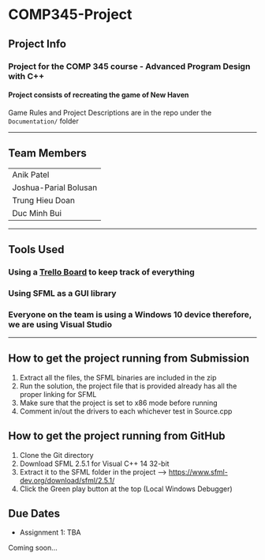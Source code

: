 # COMP345-Project

## Project Info

### Project for the COMP 345 course - Advanced Program Design with C++

#### Project consists of recreating the game of New Haven

Game Rules and Project Descriptions are in the repo under the `Documentation/` folder

---

## Team Members

|                      |
| -------------------- |
| Anik Patel           |
| Joshua-Parial Bolusan |
| Trung Hieu Doan      |
| Duc Minh Bui         |

---

## Tools Used

### Using a [Trello Board](https://trello.com/b/GOEwCy3g/game-project-comp-345 "Board") to keep track of everything

### Using SFML as a GUI library

### Everyone on the team is using a Windows 10 device therefore, we are using Visual Studio

---

## How to get the project running from Submission

1. Extract all the files, the SFML binaries are included in the zip
2. Run the solution, the project file that is provided already has all the proper linking for SFML
3. Make sure that the project is set to x86 mode before running
4. Comment in/out the drivers to each whichever test in Source.cpp

## How to get the project running from GitHub

1. Clone the Git directory
2. Download SFML 2.5.1 for Visual C++ 14 32-bit
3. Extract it to the SFML folder in the project --> https://www.sfml-dev.org/download/sfml/2.5.1/
4. Click the Green play button at the top (Local Windows Debugger)


## Due Dates

* Assignment 1: TBA

Coming soon...